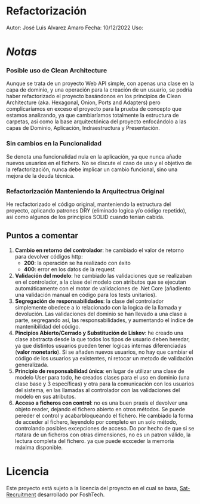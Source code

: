 # Refactorización

Autor: José Luis Alvarez Amaro
Fecha: 10/12/2022
Uso: 

# _Notas_
### Posible uso de Clean Architecture
Aunque se trata de un proyecto Web API simple, con apenas una clase en la capa de dominio, y una operación para la creación de un usuario, se podría haber refactorizado el proyecto basándonos en los principios de Clean Architecture (aka. Hexagonal, Onion, Ports and Adapters) pero complicaríamos en exceso el proyecto para la prueba de concepto que estamos analizando, ya que cambiaríamos totalmente la estructura de carpetas, asi como la base arquitectónica del proyecto enfocándolo a las capas de Dominio, Aplicación, Indraestructura y Presentación.

### Sin cambios en la Funcionalidad
Se denota una funcionalidad nula en la aplicación, ya que nunca añade nuevos usuarios en el fichero. No se discute el caso de uso y el objetivo de la refactorización, nunca debe implicar un cambio funcional, sino una mejora de la deuda técnica.

### Refactorización Manteniendo la Arquitectrua Original

He recfactorizado el código original, manteniendo la estructura del proyecto, aplicando patrones DRY (eliminado logica y/o código repetido), asi como algunos de los princípios SOLID cuando tenian cabida.

 ## Puntos a comentar
1. **Cambio en retorno del controlador**: he cambiado el valor de retorno para devolver códigos http:
   * **200**: la operación se ha realizado con éxito
   * **400**: error en los datos de la request
2.  **Validación del modelo**: he cambiado las validaciones que se realizaban en el controlador, a la clase del modelo con atributos que se ejecutan automáticamente con el motor de validaciones de .Net Core (añadiento una validación manual en código para los tests unitarios).
3. **Segregación de responsabilidades**: la clase del controlador simplemente obedece a lo relacionado con la logica de la llamada y devolución. Las validaciones del dominio se han llevado a una clase a parte, segregando asi, las responsabilidades, y aumentando el índice de mantenibilidad del código.
4. **Pincipios Abierto/Cerrado y Substitución de Liskov**: he creado una clase abstracta desde la que todos los tipos de usuario deben heredar, ya que distintos usuarios pueden tener logicas internas diferenciadas (**valor monetario**). Si se añaden nuevos usuarios, no hay que cambiar el código de los usuarios ya existentes, ni retocar un metodo de validación generalizada.
5.  **Principio de responsabilidad única**: en lugar de utilizar una clase de modelo User para todo, he creados clases para el uso en dominio (una clase base y 3 específicas) y otra para la comunicación con los usuarios del sistema, en las llamadas al controlador con las validaciones del modelo en sus atributos.
6. **Acceso a ficheros con control**: no es una buen praxis el devolver una objeto reader, dejando el fichero abierto en otros métodos. Se puede pereder el control y acabarbloqueando el fichero. He cambiado la forma de acceder al fichero, leyendolo por completo en un solo método, controlando posibles excepciones de acceso. Do por hecho de que si se rtatara de un ficheros con otras dimensiones, no es un patron válido, la lectura completa del fichero. ya que puede exxceder la memoria máxima disponible. 

# Licencia

Este proyecto está sujeto a la licencia del proyecto en el cual se basa, [Sat-Recruitment] desarrollado por FoshTech.

   [Sat-Recruitment]: <https://github.com/Fosh-Tech/Sat.Recruitment>